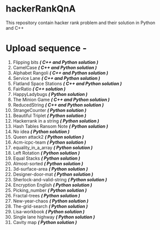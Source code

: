 # hackerRankQnA
This repository contain hacker rank problem and their solution in Python and C++ 


# Upload sequence -
  01. Flipping bits            ***( C++ and Python solution )***
  02. CamelCase                ***( C++ and Python solution )***
  03. Alphabet Rangoli         ***( C++ and Python solution )***
  04. Service Lane             ***( C++ and Python solution )***
  05. Flatland Space Stations  ***( C++ and Python solution )***
  06. FairRatio                ***( C++ solution )***
  07. HappyLadybugs            ***( Python solution )***
  08. The Minion Game          ***( C++ and Python solution )***
  09. ReducedString            ***( C++ and Python solution )***
  10. StrangeCounter           ***( Python solution )***
  11. Beautiful Triplet        ***( Python solution )***
  12. Hackerrank in a string   ***( Python solution )***
  13. Hash Tables Ransom Note  ***( Python solution )***
  14. No idea                  ***( Python solution )***
  15. Queen attack2            ***( Python solution )***
  16. Acm-icpc-team            ***( Python solution )***
  17. equality_in_a_array      ***( Python solution )***
  18. Left Rotation            ***( Python solution )***
  19. Equal Stacks             ***( Python solution )***
  20. Almost-sorted            ***( Python solution )***
  21. 3d-surface-area          ***( Python solution )***
  22. Designer-door-mat        ***( Python solution )***
  23. Sherlock-and-valid-string ***( Python solution )***
  24. Encryption English       ***( Python solution )***
  25. Picking_number           ***( Python solution )***
  26. Fractal-trees            ***( Python solution )***
  27. New-year-chaos           ***( Python solution )***
  28. The-grid-search          ***( Python solution )***
  29. Lisa-workbook            ***( Python solution )***
  30. Single lane highway      ***( Python solution )***
  31. Cavity map               ***( Python solution )***
 

